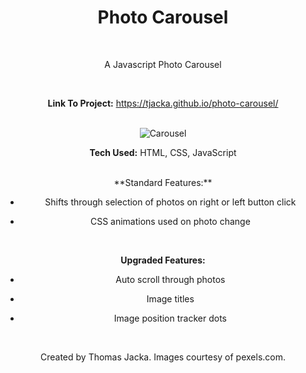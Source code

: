<div align="center">

# Photo Carousel

<br>

A Javascript Photo Carousel

<br>

**Link To Project:** https://tjacka.github.io/photo-carousel/

<br>

<img src="https://i.ibb.co/6s3ktsy/Carousel.jpg" alt="Carousel" border="0">

<br>

**Tech Used:** HTML, CSS, JavaScript

<br> 

  <div text-align="left">
**Standard Features:**

- Shifts through selection of photos on right or left button click 

- CSS animations used on photo change

  </div>
<br>

**Upgraded Features:**

- Auto scroll through photos

- Image titles

- Image position tracker dots

<br>

Created by Thomas Jacka. Images courtesy of pexels.com.

</div>
